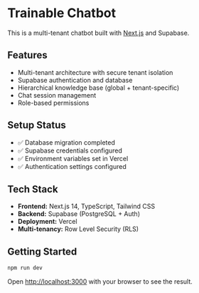 
# Trainable Chatbot

This is a multi-tenant chatbot built with [Next.js](https://nextjs.org/) and Supabase.

## Features
- Multi-tenant architecture with secure tenant isolation
- Supabase authentication and database
- Hierarchical knowledge base (global + tenant-specific)
- Chat session management
- Role-based permissions

## Setup Status
- ✅ Database migration completed
- ✅ Supabase credentials configured  
- ✅ Environment variables set in Vercel
- ✅ Authentication settings configured

## Tech Stack
- **Frontend:** Next.js 14, TypeScript, Tailwind CSS
- **Backend:** Supabase (PostgreSQL + Auth)
- **Deployment:** Vercel
- **Multi-tenancy:** Row Level Security (RLS)

## Getting Started

```bash
npm run dev
```

Open [http://localhost:3000](http://localhost:3000) with your browser to see the result.
